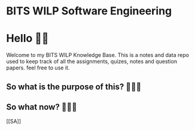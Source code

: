 # BITS WILP Software Engineering
# Hello 👋🏽
Welcome to my BITS WILP Knowledge Base. This is a notes and data repo used to keep track of all the assignments, quizes, notes and question papers.
feel free to use it. 

## So what is the purpose of this? 🤷🏽‍♂️


## So what now? 💁🏽‍♂️
[[SA]]
